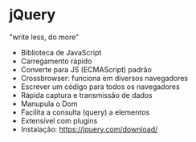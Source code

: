 # jQuery
"write less, do more"
- Biblioteca de JavaScript
- Carregamento rápido
- Converte para JS (ECMAScript) padrão
- Crossbrowser: funciona em diversos navegadores
- Escrever um código para todos os navegadores
- Rápida captura e transmissão de dados
- Manupula o Dom
- Facilita a consulta (query) a elementos
- Extensível com plugins
- Instalação: https://jquery.com/download/